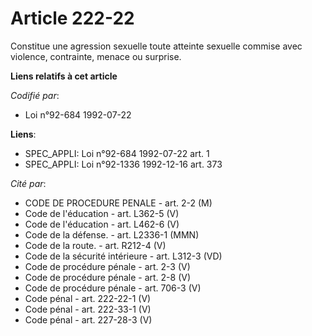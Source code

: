 # Article 222-22

Constitue une agression sexuelle toute atteinte sexuelle commise avec violence, contrainte, menace ou surprise.

**Liens relatifs à cet article**

_Codifié par_:

  - Loi n°92-684 1992-07-22

**Liens**:

  - SPEC_APPLI: Loi n°92-684 1992-07-22 art. 1
  - SPEC_APPLI: Loi n°92-1336 1992-12-16 art. 373

_Cité par_:

  - CODE DE PROCEDURE PENALE - art. 2-2 (M)
  - Code de l'éducation - art. L362-5 (V)
  - Code de l'éducation - art. L462-6 (V)
  - Code de la défense. - art. L2336-1 (MMN)
  - Code de la route. - art. R212-4 (V)
  - Code de la sécurité intérieure - art. L312-3 (VD)
  - Code de procédure pénale - art. 2-3 (V)
  - Code de procédure pénale - art. 2-8 (V)
  - Code de procédure pénale - art. 706-3 (V)
  - Code pénal - art. 222-22-1 (V)
  - Code pénal - art. 222-33-1 (V)
  - Code pénal - art. 227-28-3 (V)
